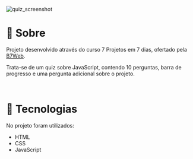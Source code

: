 ![quiz_screenshot](https://user-images.githubusercontent.com/86077339/128085560-3e849d66-9757-4eeb-bce3-e2a5a7aed7d1.png)

# 📄 Sobre

Projeto desenvolvido através do curso 7 Projetos em 7 dias, ofertado pela [B7Web](https://b7web.com.br/).

Trata-se de um quiz sobre JavaScript, contendo 10 perguntas, barra de progresso e uma pergunta adicional sobre o projeto.


<br>

# 🚀 Tecnologias

No projeto foram utilizados:
 - HTML
 - CSS
 - JavaScript

